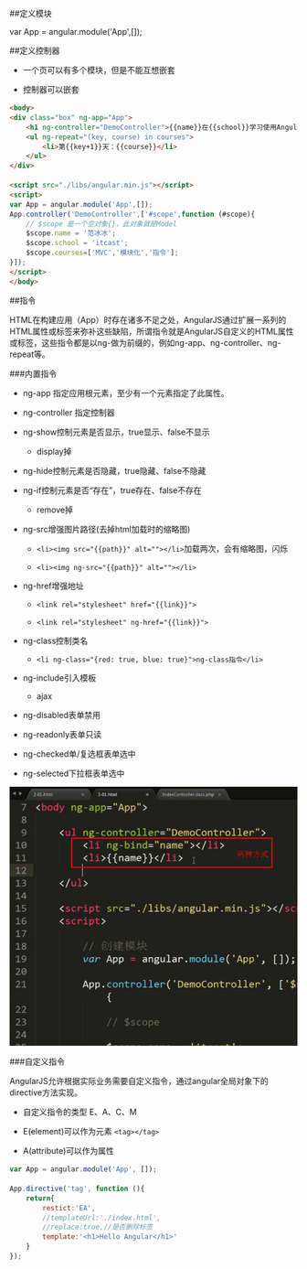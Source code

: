 ##定义模块

var App = angular.module('App',[]);



##定义控制器

- 一个页可以有多个模块，但是不能互想嵌套 

- 控制器可以嵌套

```html
<body>
<div class="box" ng-app="App">
    <h1 ng-controller="DemoController">{{name}}在{{school}}学习使用AngularJS</h1>
    <ul ng-repeat="(key, course) in courses">
        <li>第{{key+1}}天：{{course}}</li>
    </ul>
</div>

<script src="./libs/angular.min.js"></script>
<script>
var App = angular.module('App',[]);
App.controller('DemoController',['#scope',function (#scope){
    // $scope 是一个空对象{}，此对象就是Model
    $scope.name = '范冰冰';
    $scope.school = 'itcast';
    $scope.courses=['MVC','模块化','指令'];
}]);
</script>
</body>
```




##指令

HTML在构建应用（App）时存在诸多不足之处，AngularJS通过扩展一系列的HTML属性或标签来弥补这些缺陷，所谓指令就是AngularJS自定义的HTML属性或标签，这些指令都是以ng-做为前缀的，例如ng-app、ng-controller、ng-repeat等。



###内置指令

- ng-app 指定应用根元素，至少有一个元素指定了此属性。

- ng-controller 指定控制器

- ng-show控制元素是否显示，true显示、false不显示

    - display掉

- ng-hide控制元素是否隐藏，true隐藏、false不隐藏

- ng-if控制元素是否“存在”，true存在、false不存在

    - remove掉

- ng-src增强图片路径(去掉html加载时的缩略图)

    - `<li><img src="{{path}}" alt=""></li>`加载两次，会有缩略图，闪烁
    
    - `<li><img ng-src="{{path}}" alt=""></li>`

- ng-href增强地址

    - `<link rel="stylesheet" href="{{link}}">`
    
    - `<link rel="stylesheet" ng-href="{{link}}">`

- ng-class控制类名

    - `<li ng-class="{red: true, blue: true}">ng-class指令</li>`

- ng-include引入模板

    - ajax

- ng-disabled表单禁用

- ng-readonly表单只读

- ng-checked单/复选框表单选中

- ng-selected下拉框表单选中

![](/assets/360截图20171007171945862.jpg)




###自定义指令

AngularJS允许根据实际业务需要自定义指令，通过angular全局对象下的directive方法实现。

- 自定义指令的类型 E、A、C、M

- E(element)可以作为元素 `<tag></tag>`

- A(attribute)可以作为属性

```javascript
var App = angular.module('App', []);

App.directive('tag', function (){
    return{
        restict:'EA',
        //templateUrl:'./index.html',
        //replace:true,//是否删除标签
        template:'<h1>Hello Angular</h1>'
    }
});
```









